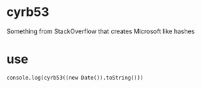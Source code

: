 # cyrb53
Something from StackOverflow that creates Microsoft like hashes

# use

`console.log(cyrb53((new Date()).toString()))`
